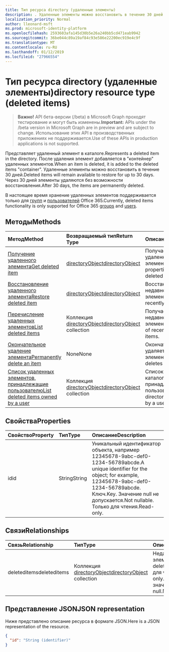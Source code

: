 ```yaml
---
title: Тип ресурса directory (удаленные элементы)
description: . Удаленные элементы можно восстановить в течение 30 дней. Через 30 дней элементы удаляются без возможности восстановления.
localization_priority: Normal
author: lleonard-msft
ms.prod: microsoft-identity-platform
ms.openlocfilehash: 2593603afa145d30b5e26a240bb5cd471eab9942
ms.sourcegitcommit: 36be044c89a19af84c93e586e22200ec919e4c9f
ms.translationtype: MT
ms.contentlocale: ru-RU
ms.lasthandoff: 01/12/2019
ms.locfileid: "27966554"
---
```

# <a name="directory-resource-type-deleted-items"></a><span data-ttu-id="1513a-105">Тип ресурса directory (удаленные элементы)</span><span class="sxs-lookup"><span data-stu-id="1513a-105">directory resource type (deleted items)</span></span>

> <span data-ttu-id="1513a-106">**Важно!** API бета-версии (/beta) в Microsoft Graph проходят тестирование и могут быть изменены.</span><span class="sxs-lookup"><span data-stu-id="1513a-106">**Important:** APIs under the /beta version in Microsoft Graph are in preview and are subject to change.</span></span> <span data-ttu-id="1513a-107">Использование этих API в производственных приложениях не поддерживается.</span><span class="sxs-lookup"><span data-stu-id="1513a-107">Use of these APIs in production applications is not supported.</span></span>

<span data-ttu-id="1513a-108">Представляет удаленный элемент в каталоге.</span><span class="sxs-lookup"><span data-stu-id="1513a-108">Represents a deleted item in the directory.</span></span> <span data-ttu-id="1513a-109">После удаления элемент добавляется в "контейнер" удаленных элементов.</span><span class="sxs-lookup"><span data-stu-id="1513a-109">When an item is deleted, it is added to the deleted items "container".</span></span> <span data-ttu-id="1513a-110">Удаленные элементы можно восстановить в течение 30 дней.</span><span class="sxs-lookup"><span data-stu-id="1513a-110">Deleted items will remain available to restore for up to 30 days.</span></span> <span data-ttu-id="1513a-111">Через 30 дней элементы удаляются без возможности восстановления.</span><span class="sxs-lookup"><span data-stu-id="1513a-111">After 30 days, the items are permanently deleted.</span></span>

<span data-ttu-id="1513a-112">В настоящее время хранение удаленных элементов поддерживается только для [групп](group.md) и [пользователей](users.md) Office 365.</span><span class="sxs-lookup"><span data-stu-id="1513a-112">Currently, deleted items functionality is only supported for Office 365 [groups](group.md) and [users](users.md).</span></span>

## <a name="methods"></a><span data-ttu-id="1513a-113">Методы</span><span class="sxs-lookup"><span data-stu-id="1513a-113">Methods</span></span>

| <span data-ttu-id="1513a-114">Метод</span><span class="sxs-lookup"><span data-stu-id="1513a-114">Method</span></span>         | <span data-ttu-id="1513a-115">Возвращаемый тип</span><span class="sxs-lookup"><span data-stu-id="1513a-115">Return Type</span></span> | <span data-ttu-id="1513a-116">Описание</span><span class="sxs-lookup"><span data-stu-id="1513a-116">Description</span></span> |
|:---------------|:------------|:------------|
|[<span data-ttu-id="1513a-117">Получение удаленного элемента</span><span class="sxs-lookup"><span data-stu-id="1513a-117">Get deleted item</span></span>](../api/directory-deleteditems-get.md) | [<span data-ttu-id="1513a-118">directoryObject</span><span class="sxs-lookup"><span data-stu-id="1513a-118">directoryObject</span></span>](directoryobject.md) | <span data-ttu-id="1513a-119">Получает свойства удаленного элемента.</span><span class="sxs-lookup"><span data-stu-id="1513a-119">Gets the properties of a deleted item.</span></span> |
|[<span data-ttu-id="1513a-120">Восстановление удаленного элемента</span><span class="sxs-lookup"><span data-stu-id="1513a-120">Restore deleted item</span></span>](../api/directory-deleteditems-restore.md) |[<span data-ttu-id="1513a-121">directoryObject</span><span class="sxs-lookup"><span data-stu-id="1513a-121">directoryObject</span></span>](directoryobject.md)| <span data-ttu-id="1513a-122">Восстанавливает недавно удаленный элемент.</span><span class="sxs-lookup"><span data-stu-id="1513a-122">Restores a recently deleted item.</span></span> |
|[<span data-ttu-id="1513a-123">Перечисление удаленных элементов</span><span class="sxs-lookup"><span data-stu-id="1513a-123">List deleted items</span></span>](../api/directory-deleteditems-list.md) |<span data-ttu-id="1513a-124">Коллекция [directoryObject](directoryobject.md)</span><span class="sxs-lookup"><span data-stu-id="1513a-124">[directoryObject](directoryobject.md) collection</span></span>| <span data-ttu-id="1513a-125">Получает список недавно удаленных элементов.</span><span class="sxs-lookup"><span data-stu-id="1513a-125">Gets a list of recently deleted items.</span></span> |
|[<span data-ttu-id="1513a-126">Окончательное удаление элемента</span><span class="sxs-lookup"><span data-stu-id="1513a-126">Permanently delete an item</span></span>](../api/directory-deleteditems-delete.md) | <span data-ttu-id="1513a-127">None</span><span class="sxs-lookup"><span data-stu-id="1513a-127">None</span></span> | <span data-ttu-id="1513a-128">Окончательно удаляет элемент.</span><span class="sxs-lookup"><span data-stu-id="1513a-128">Permanently deletes an item.</span></span> |
|[<span data-ttu-id="1513a-129">Список удаленных элементов, принадлежащие пользователю</span><span class="sxs-lookup"><span data-stu-id="1513a-129">List deleted items owned by a user</span></span>](../api/directory-deleteditems-user-owned.md) | <span data-ttu-id="1513a-130">Коллекция [directoryObject](directoryobject.md)</span><span class="sxs-lookup"><span data-stu-id="1513a-130">[directoryObject](directoryobject.md) collection</span></span> | <span data-ttu-id="1513a-131">Список элементов каталога, принадлежащие пользователю.</span><span class="sxs-lookup"><span data-stu-id="1513a-131">Lists directory items owned by a user.</span></span> |

## <a name="properties"></a><span data-ttu-id="1513a-132">Свойства</span><span class="sxs-lookup"><span data-stu-id="1513a-132">Properties</span></span>
| <span data-ttu-id="1513a-133">Свойство</span><span class="sxs-lookup"><span data-stu-id="1513a-133">Property</span></span>   | <span data-ttu-id="1513a-134">Тип</span><span class="sxs-lookup"><span data-stu-id="1513a-134">Type</span></span> |<span data-ttu-id="1513a-135">Описание</span><span class="sxs-lookup"><span data-stu-id="1513a-135">Description</span></span>|
|:---------------|:--------|:----------|
|<span data-ttu-id="1513a-136">id</span><span class="sxs-lookup"><span data-stu-id="1513a-136">id</span></span>|<span data-ttu-id="1513a-137">String</span><span class="sxs-lookup"><span data-stu-id="1513a-137">String</span></span>| <span data-ttu-id="1513a-138">Уникальный идентификатор объекта, например 12345678-9abc-def0-1234-56789abcde.</span><span class="sxs-lookup"><span data-stu-id="1513a-138">A unique identifier for the object; for example, 12345678-9abc-def0-1234-56789abcde.</span></span> <span data-ttu-id="1513a-139">Ключ.</span><span class="sxs-lookup"><span data-stu-id="1513a-139">Key.</span></span> <span data-ttu-id="1513a-140">Значение null не допускается.</span><span class="sxs-lookup"><span data-stu-id="1513a-140">Not nullable.</span></span> <span data-ttu-id="1513a-141">Только для чтения.</span><span class="sxs-lookup"><span data-stu-id="1513a-141">Read-only.</span></span>|

## <a name="relationships"></a><span data-ttu-id="1513a-142">Связи</span><span class="sxs-lookup"><span data-stu-id="1513a-142">Relationships</span></span>
| <span data-ttu-id="1513a-143">Связь</span><span class="sxs-lookup"><span data-stu-id="1513a-143">Relationship</span></span> | <span data-ttu-id="1513a-144">Тип</span><span class="sxs-lookup"><span data-stu-id="1513a-144">Type</span></span>   |<span data-ttu-id="1513a-145">Описание</span><span class="sxs-lookup"><span data-stu-id="1513a-145">Description</span></span>|
|:---------------|:--------|:----------|
|<span data-ttu-id="1513a-146">deleteditems</span><span class="sxs-lookup"><span data-stu-id="1513a-146">deleteditems</span></span>|<span data-ttu-id="1513a-147">Коллекция [directoryObject](directoryobject.md)</span><span class="sxs-lookup"><span data-stu-id="1513a-147">[directoryObject](directoryobject.md) collection</span></span>| <span data-ttu-id="1513a-148">Недавно удаленные элементы.</span><span class="sxs-lookup"><span data-stu-id="1513a-148">Recently deleted items.</span></span> <span data-ttu-id="1513a-149">Только для чтения.</span><span class="sxs-lookup"><span data-stu-id="1513a-149">Read-only.</span></span> <span data-ttu-id="1513a-150">Допускается значение null.</span><span class="sxs-lookup"><span data-stu-id="1513a-150">Nullable.</span></span>|

## <a name="json-representation"></a><span data-ttu-id="1513a-151">Представление JSON</span><span class="sxs-lookup"><span data-stu-id="1513a-151">JSON representation</span></span>
<span data-ttu-id="1513a-152">Ниже представлено описание ресурса в формате JSON.</span><span class="sxs-lookup"><span data-stu-id="1513a-152">Here is a JSON representation of the resource.</span></span>

<!-- {
  "blockType": "resource",
  "optionalProperties": [

  ],
  "@odata.type": "microsoft.graph.directory"
}-->

```json
{
  "id": "String (identifier)"
}
```

<!-- uuid: 8fcb5dbc-d5aa-4681-8e31-b001d5168d79
2015-10-25 14:57:30 UTC -->
<!-- {
  "type": "#page.annotation",
  "description": "directory resource",
  "keywords": "",
  "section": "documentation",
  "tocPath": ""
}-->
